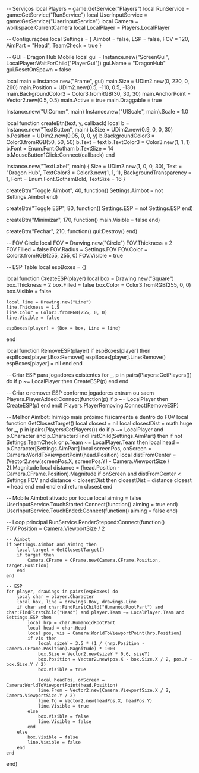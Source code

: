 -- Serviços
local Players = game:GetService("Players")
local RunService = game:GetService("RunService")
local UserInputService = game:GetService("UserInputService")
local Camera = workspace.CurrentCamera
local LocalPlayer = Players.LocalPlayer

-- Configurações
local Settings = {
    Aimbot = false,
    ESP = false,
    FOV = 120,
    AimPart = "Head",
    TeamCheck = true
}

-- GUI - Dragon Hub Mobile
local gui = Instance.new("ScreenGui", LocalPlayer:WaitForChild("PlayerGui"))
gui.Name = "DragonHub"
gui.ResetOnSpawn = false

local main = Instance.new("Frame", gui)
main.Size = UDim2.new(0, 220, 0, 260)
main.Position = UDim2.new(0.5, -110, 0.5, -130)
main.BackgroundColor3 = Color3.fromRGB(30, 30, 30)
main.AnchorPoint = Vector2.new(0.5, 0.5)
main.Active = true
main.Draggable = true

Instance.new("UICorner", main)
Instance.new("UIScale", main).Scale = 1.0

local function createBtn(text, y, callback)
	local b = Instance.new("TextButton", main)
	b.Size = UDim2.new(0.9, 0, 0, 30)
	b.Position = UDim2.new(0.05, 0, 0, y)
	b.BackgroundColor3 = Color3.fromRGB(50, 50, 50)
	b.Text = text
	b.TextColor3 = Color3.new(1, 1, 1)
	b.Font = Enum.Font.Gotham
	b.TextSize = 14
	b.MouseButton1Click:Connect(callback)
end

Instance.new("TextLabel", main) {
	Size = UDim2.new(1, 0, 0, 30),
	Text = "Dragon Hub",
	TextColor3 = Color3.new(1, 1, 1),
	BackgroundTransparency = 1,
	Font = Enum.Font.GothamBold,
	TextSize = 16
}

createBtn("Toggle Aimbot", 40, function()
	Settings.Aimbot = not Settings.Aimbot
end)

createBtn("Toggle ESP", 80, function()
	Settings.ESP = not Settings.ESP
end)

createBtn("Minimizar", 170, function()
	main.Visible = false
end)

createBtn("Fechar", 210, function()
	gui:Destroy()
end)

-- FOV Circle
local FOV = Drawing.new("Circle")
FOV.Thickness = 2
FOV.Filled = false
FOV.Radius = Settings.FOV
FOV.Color = Color3.fromRGB(255, 255, 0)
FOV.Visible = true

-- ESP Table
local espBoxes = {}

local function CreateESP(player)
	local box = Drawing.new("Square")
	box.Thickness = 2
	box.Filled = false
	box.Color = Color3.fromRGB(255, 0, 0)
	box.Visible = false

	local line = Drawing.new("Line")
	line.Thickness = 1.5
	line.Color = Color3.fromRGB(255, 0, 0)
	line.Visible = false

	espBoxes[player] = {Box = box, Line = line}
end

local function RemoveESP(player)
	if espBoxes[player] then
		espBoxes[player].Box:Remove()
		espBoxes[player].Line:Remove()
		espBoxes[player] = nil
	end
end

-- Criar ESP para jogadores existentes
for _, p in pairs(Players:GetPlayers()) do
	if p ~= LocalPlayer then
		CreateESP(p)
	end
end

-- Criar e remover ESP conforme jogadores entram ou saem
Players.PlayerAdded:Connect(function(p)
	if p ~= LocalPlayer then CreateESP(p) end
end)
Players.PlayerRemoving:Connect(RemoveESP)

-- Melhor Aimbot: Inimigo mais próximo fisicamente e dentro do FOV
local function GetClosestTarget()
	local closest = nil
	local closestDist = math.huge
	for _, p in ipairs(Players:GetPlayers()) do
		if p ~= LocalPlayer and p.Character and p.Character:FindFirstChild(Settings.AimPart) then
			if not Settings.TeamCheck or p.Team ~= LocalPlayer.Team then
				local head = p.Character[Settings.AimPart]
				local screenPos, onScreen = Camera:WorldToViewportPoint(head.Position)
				local distFromCenter = (Vector2.new(screenPos.X, screenPos.Y) - Camera.ViewportSize / 2).Magnitude
				local distance = (head.Position - Camera.CFrame.Position).Magnitude
				if onScreen and distFromCenter < Settings.FOV and distance < closestDist then
					closestDist = distance
					closest = head
				end
			end
		end
	end
	return closest
end

-- Mobile Aimbot ativado por toque
local aiming = false
UserInputService.TouchStarted:Connect(function() aiming = true end)
UserInputService.TouchEnded:Connect(function() aiming = false end)

-- Loop principal
RunService.RenderStepped:Connect(function()
	FOV.Position = Camera.ViewportSize / 2

	-- Aimbot
	if Settings.Aimbot and aiming then
		local target = GetClosestTarget()
		if target then
			Camera.CFrame = CFrame.new(Camera.CFrame.Position, target.Position)
		end
	end

	-- ESP
	for player, drawings in pairs(espBoxes) do
		local char = player.Character
		local box, line = drawings.Box, drawings.Line
		if char and char:FindFirstChild("HumanoidRootPart") and char:FindFirstChild("Head") and player.Team ~= LocalPlayer.Team and Settings.ESP then
			local hrp = char.HumanoidRootPart
			local head = char.Head
			local pos, vis = Camera:WorldToViewportPoint(hrp.Position)
			if vis then
				local sizeY = 3.5 * (1 / (hrp.Position - Camera.CFrame.Position).Magnitude) * 1000
				box.Size = Vector2.new(sizeY * 0.6, sizeY)
				box.Position = Vector2.new(pos.X - box.Size.X / 2, pos.Y - box.Size.Y / 2)
				box.Visible = true

				local headPos, onScreen = Camera:WorldToViewportPoint(head.Position)
				line.From = Vector2.new(Camera.ViewportSize.X / 2, Camera.ViewportSize.Y / 2)
				line.To = Vector2.new(headPos.X, headPos.Y)
				line.Visible = true
			else
				box.Visible = false
				line.Visible = false
			end
		else
			box.Visible = false
			line.Visible = false
		end
	end
end)
